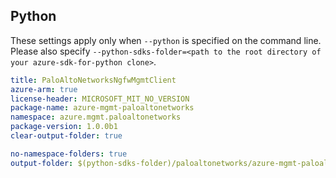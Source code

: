 ## Python

These settings apply only when `--python` is specified on the command line.
Please also specify `--python-sdks-folder=<path to the root directory of your azure-sdk-for-python clone>`.

``` yaml $(python)
title: PaloAltoNetworksNgfwMgmtClient
azure-arm: true
license-header: MICROSOFT_MIT_NO_VERSION
package-name: azure-mgmt-paloaltonetworks
namespace: azure.mgmt.paloaltonetworks
package-version: 1.0.0b1
clear-output-folder: true
```

``` yaml $(python)
no-namespace-folders: true
output-folder: $(python-sdks-folder)/paloaltonetworks/azure-mgmt-paloaltonetworksngfw/azure/mgmt/paloaltonetworksngfw
```
